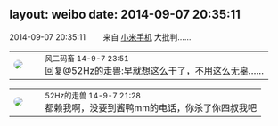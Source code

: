 layout: weibo
date: 2014-09-07 20:35:11
---
<meta name="referrer" content="no-referrer" />

2014-09-07 20:35:11  &nbsp;&nbsp;&nbsp;&nbsp;&nbsp;&nbsp; 来自 <a href="http://app.weibo.com/t/feed/22zMnn" rel="nofollow">小米手机</a>
大批判…… ​​​

<table style="width: 100%;">
  <tr>
    <td style="width: 40px;"><img style="border-radius:50%" src="https://tva3.sinaimg.cn/crop.0.0.639.639.50/6d2a6003jw8f3idy69w2gj20hs0hrt9g.jpg?KID=imgbed,tva&Expires=1624463461&ssig=VCSOllxMcZ"></td>
    <td colspan="2"><small>风二码畜 14-9-7 23:51</small><br/>回复@52Hz的走兽:早就想这么干了，不用这么无辜……</td>
  </tr>
</table>

<table style="width: 100%;">
  <tr>
    <td style="width: 40px;"><img style="border-radius:50%" src="https://tva4.sinaimg.cn/crop.0.0.180.180.50/8beaf773jw1e8qgp5bmzyj2050050aa8.jpg?KID=imgbed,tva&Expires=1624463461&ssig=ooScuwrYbw"></td>
    <td colspan="2"><small>52Hz的走兽 14-9-7 21:28</small><br/>都赖我啊，没要到酱鸭mm的电话，你杀了你四叔我吧</td>
  </tr>
</table>
